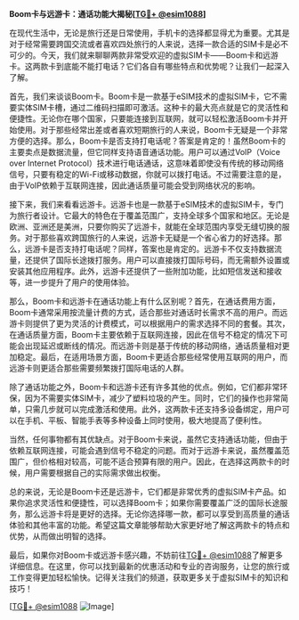 **Boom卡与远游卡：通话功能大揭秘[[TG💪+ @esim1088](https://t.me/s/esim1088)]**

在现代生活中，无论是旅行还是日常使用，手机卡的选择都显得尤为重要。尤其是对于经常需要跨国交流或者喜欢四处旅行的人来说，选择一款合适的SIM卡是必不可少的。今天，我们就来聊聊两款非常受欢迎的虚拟SIM卡——Boom卡和远游卡。这两款卡到底能不能打电话？它们各自有哪些特点和优势呢？让我们一起深入了解。

首先，我们来谈谈Boom卡。Boom卡是一款基于eSIM技术的虚拟SIM卡，它不需要实体SIM卡槽，通过二维码扫描即可激活。这种卡的最大亮点就是它的灵活性和便捷性。无论你在哪个国家，只要能连接到互联网，就可以轻松激活Boom卡并开始使用。对于那些经常出差或者喜欢短期旅行的人来说，Boom卡无疑是一个非常方便的选择。那么，Boom卡是否支持打电话呢？答案是肯定的！虽然Boom卡的主要卖点是数据流量，但它同样支持语音通话功能。用户可以通过VoIP（Voice over Internet Protocol）技术进行电话通话，这意味着即使没有传统的移动网络信号，只要有稳定的Wi-Fi或移动数据，你就可以拨打电话。不过需要注意的是，由于VoIP依赖于互联网连接，因此通话质量可能会受到网络状况的影响。

接下来，我们来看看远游卡。远游卡也是一款基于eSIM技术的虚拟SIM卡，专门为旅行者设计。它最大的特色在于覆盖范围广，支持全球多个国家和地区。无论是欧洲、亚洲还是美洲，只要你购买了远游卡，就能在全球范围内享受无缝切换的服务。对于那些喜欢跨国旅行的人来说，远游卡无疑是一个省心省力的好选择。那么，远游卡是否支持打电话呢？同样，答案也是肯定的。远游卡不仅支持数据流量，还提供了国际长途拨打服务。用户可以直接拨打国际号码，而无需额外设置或安装其他应用程序。此外，远游卡还提供了一些附加功能，比如短信发送和接收等，进一步提升了用户的使用体验。

那么，Boom卡和远游卡在通话功能上有什么区别呢？首先，在通话费用方面，Boom卡通常采用按流量计费的方式，适合那些对通话时长需求不高的用户。而远游卡则提供了更为灵活的计费模式，可以根据用户的需求选择不同的套餐。其次，在通话质量方面，Boom卡主要依赖于互联网连接，因此在信号不稳定的情况下可能会出现延迟或断线的情况。而远游卡则是基于传统的移动网络，通话质量相对更加稳定。最后，在适用场景方面，Boom卡更适合那些经常使用互联网的用户，而远游卡则更适合那些需要频繁拨打国际电话的人群。

除了通话功能之外，Boom卡和远游卡还有许多其他的优点。例如，它们都非常环保，因为不需要实体SIM卡，减少了塑料垃圾的产生。同时，它们的操作也非常简单，只需几步就可以完成激活和使用。此外，这两款卡还支持多设备绑定，用户可以在手机、平板、智能手表等多种设备上同时使用，极大地提高了便利性。

当然，任何事物都有其优缺点。对于Boom卡来说，虽然它支持通话功能，但由于依赖互联网连接，可能会遇到信号不稳定的问题。而对于远游卡来说，虽然覆盖范围广，但价格相对较高，可能不适合预算有限的用户。因此，在选择这两款卡的时候，用户需要根据自己的实际需求做出权衡。

总的来说，无论是Boom卡还是远游卡，它们都是非常优秀的虚拟SIM卡产品。如果你追求灵活性和便捷性，可以选择Boom卡；如果你需要覆盖广泛的国际长途服务，那么远游卡将是更好的选择。无论你选择哪一款，都可以享受到高质量的通话体验和其他丰富的功能。希望这篇文章能够帮助大家更好地了解这两款卡的特点和优势，从而做出明智的选择。

最后，如果你对Boom卡或远游卡感兴趣，不妨前往[TG💪+ @esim1088](https://t.me/s/esim1088)了解更多详细信息。在这里，你可以找到最新的优惠活动和专业的咨询服务，让您的旅行或工作变得更加轻松愉快。记得关注我们的频道，获取更多关于虚拟SIM卡的知识和技巧！

[[TG💪+ @esim1088](https://t.me/s/esim1088) ![Image](https://i.postimg.cc/4NQfJmqS/Snipaste-2025-05-13-00-14-12.png)]